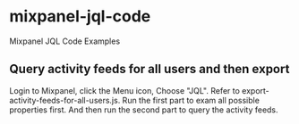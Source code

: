 # mixpanel-jql-code
Mixpanel JQL Code Examples 
## Query activity feeds for all users and then export
Login to Mixpanel, click the Menu icon, Choose "JQL".
Refer to export-activity-feeds-for-all-users.js.
Run the first part to exam all possible properties first.
And then run the second part to query the activity feeds.
